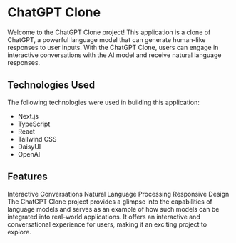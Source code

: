 # ChatGPT Clone
Welcome to the ChatGPT Clone project! This application is a clone of ChatGPT, a powerful language model that can generate human-like responses to user inputs. With the ChatGPT Clone, users can engage in interactive conversations with the AI model and receive natural language responses.

## Technologies Used
The following technologies were used in building this application:

- Next.js
- TypeScript
- React
- Tailwind CSS
- DaisyUI
- OpenAI

## Features
Interactive Conversations
Natural Language Processing
Responsive Design
The ChatGPT Clone project provides a glimpse into the capabilities of language models and serves as an example of how such models can be integrated into real-world applications. It offers an interactive and conversational experience for users, making it an exciting project to explore.
